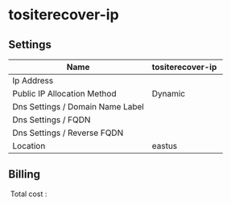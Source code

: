 # tositerecover-ip 

## Settings


| Name | tositerecover-ip  |
| --- | --- |
| Ip Address |   |
| Public IP Allocation Method | Dynamic  |
| Dns Settings / Domain Name Label |   |
| Dns Settings / FQDN |   |
| Dns Settings / Reverse FQDN |   |
| Location | eastus  |

## Billing
 Total cost : 
